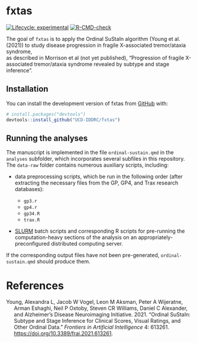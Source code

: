 
<!-- README.md is generated from README.Rmd. Please edit that file -->

# fxtas

<!-- badges: start -->

[![Lifecycle:
experimental](https://img.shields.io/badge/lifecycle-experimental-orange.svg)](https://lifecycle.r-lib.org/articles/stages.html#experimental)
[![R-CMD-check](https://github.com/UCD-IDDRC/fxtas/actions/workflows/R-CMD-check.yaml/badge.svg)](https://github.com/UCD-IDDRC/fxtas/actions/workflows/R-CMD-check.yaml)
<!-- badges: end -->

The goal of `fxtas` is to apply the Ordinal SuStaIn algorithm (Young et
al. (2021)) to study disease progression in fragile X-associated
tremor/ataxia syndrome,  
as described in Morrison et al (not yet published), “Progression of
fragile X-associated tremor/ataxia syndrome revealed by subtype and
stage inference”.

## Installation

You can install the development version of fxtas from
[GitHub](https://github.com/) with:

``` r
# install.packages("devtools")
devtools::install_github("UCD-IDDRC/fxtas")
```

## Running the analyses

The manuscript is implemented in the file `ordinal-sustain.qmd` in the
`analyses` subfolder, which incorporates several subfiles in this
repository. The `data-raw` folder contains numerous auxiliary scripts,
including:

- data preprocessing scripts, which be run in the following order (after
  extracting the necessary files from the GP, GP4, and Trax research
  databases):

  - `gp3.r`
  - `gp4.r`
  - `gp34.R`
  - `trax.R`

- [SLURM](https://slurm.schedmd.com/documentation.html) batch scripts
  and corresponding R scripts for pre-running the computation-heavy
  sections of the analysis on an appropriately-preconfigured distributed
  computing server.

If the corresponding output files have not been pre-generated,
`ordinal-sustain.qmd` should produce them.

# References

<div id="refs" class="references csl-bib-body hanging-indent"
entry-spacing="0">

<div id="ref-young2021ordinal" class="csl-entry">

Young, Alexandra L, Jacob W Vogel, Leon M Aksman, Peter A Wijeratne,
Arman Eshaghi, Neil P Oxtoby, Steven CR Williams, Daniel C Alexander,
and Alzheimer’s Disease Neuroimaging Initiative. 2021. “Ordinal SuStaIn:
Subtype and Stage Inference for Clinical Scores, Visual Ratings, and
Other Ordinal Data.” *Frontiers in Artificial Intelligence* 4: 613261.
<https://doi.org/10.3389/frai.2021.613261>.

</div>

</div>
